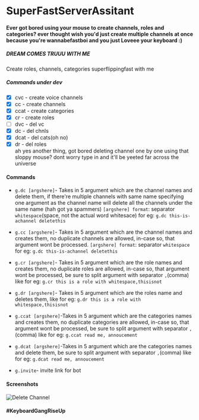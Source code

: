 # SuperFastServerAssitant
#### Ever got bored using your mouse to create channels, roles and categories? ever thought wish you'd just create multiple channels at once because you're wannabefastboi and you just Loveee your keyboard :)<br>
##### DREAM COMES TRUUU WITH ME
Create roles, channels, categories superflippingfast with me
##### Commands under dev

- [x] cvc - create voice channels
- [x] cc - create channels
- [x] ccat - create categories
- [x] cr - create roles
- [ ] dvc - del vc
- [x] dc -  del chnls
- [x] dcat - del cats(oh no)
- [x] dr -   del roles
<br>ah yes another thing, got bored deleting channel one by one using that sloppy mouse? dont worry type in and it'll be yeeted far across the universe

#### Commands
- ``g.dc [argshere]``- Takes in 5 argument which are the channel names and delete them, if there're multiple channels with same name specifying one argument as the channel name will delete all the channels under the same name (hah got ya spammers) ``[argshere] format``: separator ``whitespace``(space, not the actual word whitesace) for eg: ``g.dc this-is-achannel deletethis``

- ``g.cc [argshere]``- Takes in 5 argument which are the channel names and creates them, no duplicate channels are allowed, in-case so, that argument wont be processed.  ``[argshere] format``: separator ``whitespace`` for eg: ``g.dc this-is-achannel deletethis``

- ``g.cr [argshere]``- Takes in 5 argument which are the role names and creates them, no duplicate roles are allowed, in-case so, that argument wont be processed, be sure to split argument with separator ``,``(comma) like for eg: ``g.cr this is a role with whitespace,thisisnot``

- ``g.dr [argshere]``- Takes in 5 argument which are the roles name and deletes them,  like for eg: ``g.dr this is a role with whitespace,thisisnot``

- ``g.ccat [argshere]``-Takes in 5 argument which are the categories names and creates them, no duplicate categories
are allowed, in-case so, that argument wont be processed, be sure to split argument with separator ``,``(comma) like for eg: ``g.ccat read me, annoucement``

- ``g.dcat [argshere]``-Takes in 5 argument which are the categories names and delete them, be sure to split argument with separator ``,``(comma) like for eg: ``g.dcat read me, annoucement``

- ``g.invite``- invite link for bot
#### Screenshots
![Delete Channel](./ss/cc.png)
#### #KeyboardGangRiseUp
